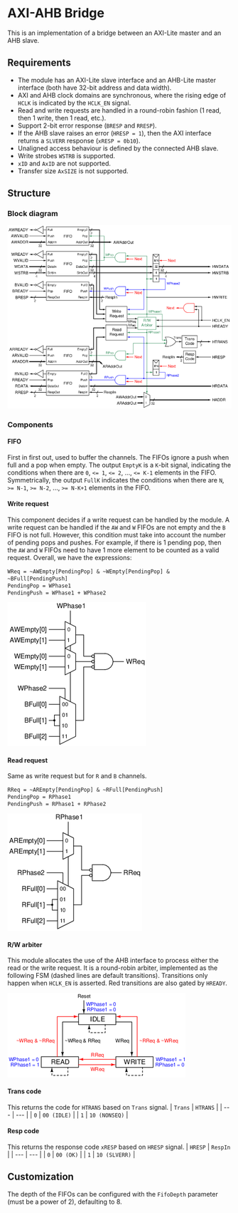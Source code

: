 # AXI-AHB Bridge

This is an implementation of a bridge between an AXI-Lite master and an AHB slave.

## Requirements
- The module has an AXI-Lite slave interface and an AHB-Lite master interface (both have 32-bit address and data width).
- AXI and AHB clock domains are synchronous, where the rising edge of `HCLK` is indicated by the `HCLK_EN` signal.
- Read and write requests are handled in a round-robin fashion (1 read, then 1 write, then 1 read, etc.).
- Support 2-bit error response (`BRESP` and `RRESP`).
- If the AHB slave raises an error (`HRESP = 1`), then the AXI interface returns a `SLVERR` response (`xRESP = 0b10`).
- Unaligned access behaviour is defined by the connected AHB slave.
- Write strobes `WSTRB` is supported.
- `xID` and `AxID` are not supported.
- Transfer size `AxSIZE` is not supported.

## Structure
### Block diagram

![](figures/diagram.png)

### Components
#### FIFO
First in first out, used to buffer the channels.
The FIFOs ignore a push when full and a pop when empty.
The output `EmptyK` is a `K`-bit signal, indicating the conditions
when there are `0`, `<= 1`, `<= 2`, ..., `<= K-1` elements in the FIFO.
Symmetrically, the output `FullK` indicates the conditions
when there are `N`, `>= N-1`, `>= N-2`, ..., `>= N-K+1` elements in the FIFO.

#### Write request
This component decides if a write request can be handled by the module.
A write request can be handled if the `AW` and `W` FIFOs are not empty and the `B` FIFO is not full.
However, this condition must take into account the number of pending pops and pushes.
For example, if there is 1 pending pop, then the `AW` and `W` FIFOs need to have 1 more element to be counted as a valid request.
Overall, we have the expressions:
```
WReq = ~AWEmpty[PendingPop] & ~WEmpty[PendingPop] & ~BFull[PendingPush]
PendingPop = WPhase1
PendingPush = WPhase1 + WPhase2
```

![](figures/wreq.png)

#### Read request
Same as write request but for `R` and `B` channels.
```
RReq = ~AREmpty[PendingPop] & ~RFull[PendingPush]
PendingPop = RPhase1
PendingPush = RPhase1 + RPhase2
```

![](figures/rreq.png)

#### R/W arbiter
This module allocates the use of the AHB interface to process either the read or the write request.
It is a round-robin arbiter, implemented as the following FSM (dashed lines are default transitions).
Transitions only happen when `HCLK_EN` is asserted. Red transitions are also gated by `HREADY`.

![](figures/rwarbiter.png)

#### Trans code
This returns the code for `HTRANS` based on `Trans` signal.
| `Trans` | `HTRANS` |
| --- | --- |
| `0` | `00 (IDLE)` |
| `1` | `10 (NONSEQ)` |

#### Resp code
This returns the response code `xRESP` based on `HRESP` signal.
| `HRESP` | `RespIn` |
| --- | --- |
| `0` | `00 (OK)` |
| `1` | `10 (SLVERR)` |

## Customization
The depth of the FIFOs can be configured with the `FifoDepth` parameter (must be a power of 2), defaulting to 8.

